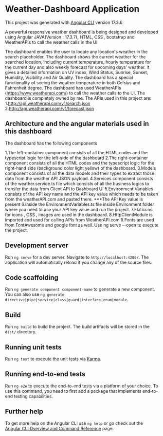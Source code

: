 # Weather-Dashboard Application

This project was generated with [Angular CLI](https://github.com/angular/angular-cli) version 17.3.6.



A powerful responsive weather dashboard is being designed and developed using Angular JAVA(Version : 17.3.7), HTML, CSS , bootstrap and WeatherAPIs to call the weather calls in the UI

The dashboard enables the user to locate any location's weather in the search placeholder. The dashboard shows the current weather for the searched location, including current temperature, hourly temperature for the current day and also weekly forecast for upcoming days' weather. It gives a detailed information on UV index, Wind Status, Sunrise, Sunset, Humidity, Visibility and Air Quality. The dashboard has a special functionality of seeing the weather temperature in both Celsius and Fahrenheit degree. The dashboard has used WeatherAPIs (https://www.weatherapi.com/) to call the weather calls to the UI. The dashboard is completely owned by me. The APIs used in this project are: 1.http://api.weatherapi.com/v1/search.json 2.http://api.weatherapi.com/v1/forecast.json

## Architecture and the angular materials used in this dashboard  
The dashboard has the following components

1.The left-container component consists of all the HTML codes and the typescript logic for the left-side of the dashboard
2.The right-container component consists of all the HTML codes and the typescript logic for the right-hand side (background color light yellow) of the dashboard.
3.Models component consists of all the data models and their types to extract those data from the weather API JSON payload.
4.Services component consists of the weather.service.ts file which consists of all the business logics to transfer the data from Client API to Dashboard UI
5.Environment Variables consists of the API key name and the API key value which needs to be taken from the weatherAPI.com and pasted there. ***The API Key value is present 6.inside the EnvironmentVariables.ts file inside Environment folder where you need to use your API key value and run the project.
7.Flaticons for icons , CSS , images are used in the dashboard.
8.HttpClientModule is imported and used for calling APIs from WeatherAPI.com
9.Fonts are used from FontAwesome and google font as well.
  Use ng serve --open to execute the project.

## Development server

Run `ng serve` for a dev server. Navigate to `http://localhost:4200/`. The application will automatically reload if you change any of the source files.

## Code scaffolding

Run `ng generate component component-name` to generate a new component. You can also use `ng generate directive|pipe|service|class|guard|interface|enum|module`.

## Build

Run `ng build` to build the project. The build artifacts will be stored in the `dist/` directory.

## Running unit tests

Run `ng test` to execute the unit tests via [Karma](https://karma-runner.github.io).

## Running end-to-end tests

Run `ng e2e` to execute the end-to-end tests via a platform of your choice. To use this command, you need to first add a package that implements end-to-end testing capabilities.

## Further help

To get more help on the Angular CLI use `ng help` or go check out the [Angular CLI Overview and Command Reference](https://angular.io/cli) page.
